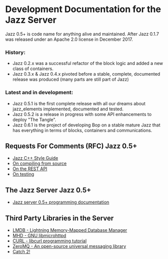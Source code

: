 # Development Documentation for the Jazz Server

Jazz 0.5+ is code name for anything alive and maintained. After Jazz 0.1.7 was released under an Apache 2.0 license in December 2017.

### History:

 - Jazz 0.2.x was a successful refactor of the block logic and added a new class of containers.
 - Jazz 0.3.x & Jazz 0.4.x pivoted before a stable, complete, documented release was produced (many parts are still part of Jazz)

### Latest and in development:

 - Jazz 0.5.1 is the first complete release with all our dreams about jazz_elements implemented, documented and tested.
 - Jazz 0.5.2 is a release in progress with some API enhancements to deploy "The Tangle".
 - Jazz 0.6.1 is the project of developing Bop on a stable mature Jazz that has everything in terms of blocks, containers and communications.

## Requests For Comments (RFC) Jazz 0.5+

 - [Jazz C++ Style Guide](rfc2/jazz_cpp_style_guide.html)
 - [On compiling from source](../jazz_reference/using_compile_jazz.html)
 - [On the REST API](../jazz_reference/api_ref_intro.html)
 - [On testing](rfc2/testing.html)

## The Jazz Server Jazz 0.5+

 - [Jazz server 0.5+ programming documentation](../develop_jazz02/index.html)

## Third Party Libraries in the Server

 - [LMDB - Lightning Memory-Mapped Database Manager](http://www.lmdb.tech/doc/)
 - [MHD - GNU libmicrohttpd](https://www.gnu.org/software/libmicrohttpd/manual/libmicrohttpd.html)
 - [CURL - libcurl programming tutorial](https://curl.haxx.se/libcurl/c/libcurl-tutorial.html)
 - [ZeroMQ - An open-source universal messaging library](https://zeromq.org/languages/c/)
 - [Catch 2! ](https://github.com/catchorg/Catch2/blob/master/docs/Readme.md#top)
